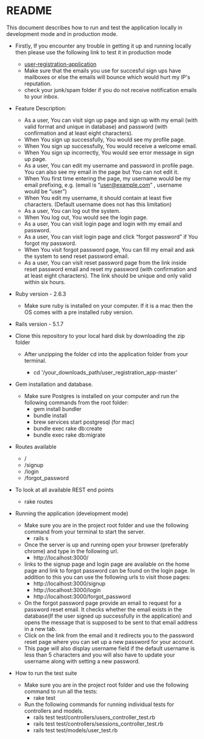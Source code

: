 # README

This document describes how to run and test the application locally in development mode and in production mode.

* Firstly, If you encounter any trouble in getting it up and running locally then please use the following link to test it in production mode
    
    * <a target="blank" href="https://user-registration-application.herokuapp.com/">user-registration-application</a>
    * Make sure that the emails you use for succesful sign ups have mailboxes or else the emails will bounce which would hurt my IP's reputation.
    * check your junk/spam folder if you do not receive notification emails to your inbox.
    
* Feature Description:

    * As a user, You can visit sign up page and sign up with my email (with valid format and unique in database) and password (with confirmation and at least eight characters).
    * When You sign up successfully, You would see my profile page.
    * When You sign up successfully, You would receive a welcome email.
    * When You sign up incorrectly, You would see error message in sign up page.
    * As a user, You can edit my username and password in profile page. You can also see my email in the page but You can not edit it.
    * When You first time entering the page, my username would be my email prefixing, e.g. (email is “user@example.com” , username would be “user”)
    * When You edit my username, it should contain at least five characters. (Default username does not has this limitation)
    * As a user, You can log out the system.
    * When You log out, You would see the login page.
    * As a user, You can visit login page and login with my email and password.
    * As a user, You can visit login page and click “forgot password” if You forgot my password.
    * When You visit forgot password page, You can fill my email and ask the system to send reset password email.
    * As a user, You can visit reset password page from the link inside reset password email and reset my password (with confirmation and at least eight characters). The link should be unique and only valid within six hours.

* Ruby version - 2.6.3

    * Make sure ruby is installed on your computer. If it is a mac then the OS comes with a pre installed ruby version.

* Rails version - 5.1.7

* Clone this repository to your local hard disk by downloading the zip folder

    * After unzipping the folder cd into the application folder from your terminal.
    
        * cd '/your_downloads_path/user_registration_app-master'

* Gem installation and database.

    * Make sure Postgres is installed on your computer and run the following commands from the root folder:
        * gem install bundler
        * bundle install
        * brew services start postgresql (for mac)
        * bundle exec rake db:create
        * bundle exec rake db:migrate
     
* Routes available
    * /
    * /signup
    * /login
    * /forgot_password

* To look at all available REST end points
    * rake routes
  
* Running the application (development mode)
    * Make sure you are in the project root folder and use the following command from your terminal to start the server.
        * rails s
    * Once the server is up and running open your browser (preferably chrome) and type in the following url.
        * http://localhost:3000/
    * links to the signup page and login page are available on the home page and link to forgot password can be found on the login page. In addition to this you can use the following urls to visit those pages:
        * http://localhost:3000/signup
        * http://localhost:3000/login
        * http://localhost:3000/forgot_password
    * On the forgot password page provide an email to request for a password reset email. It checks whether the email exists in the database(If the user signed up successfully in the application) and opens the message that is supposed to be sent to that email address in a new tab.
    * Click on the link from the email and it redirects you to the password reset page where you can set up a new password for your account.
    * This page will also display username field if the default username is less than 5 characters and you will also have to update your username along with setting a new password.

* How to run the test suite
    * Make sure you are in the project root folder and use the following command to run all the tests:
        * rake test
    * Run the following commands for running individual tests for controllers and models.
        * rails test test/controllers/users_controller_test.rb
        * rails test test/controllers/sessions_controller_test.rb
        * rails test test/models/user_test.rb